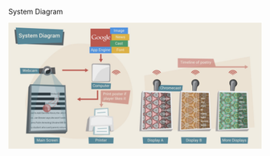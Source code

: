 System Diagram

![Plinko_Sys_Diagram](../project_images/Plinko_Sys_Diagram.jpg?raw=true "Plinko_Sys_Diagram")

